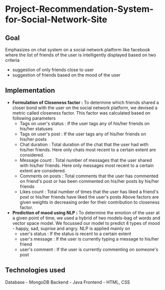 Project-Recommendation-System-for-Social-Network-Site
=====================================================

Goal
----
Emphasizes on chat system on a social network platform like facebook where the list of friends of the user is intelligently displayed based on two criteria
* suggestion of only friends close to user
* suggestion of friends based on the mood of the user

Implementation
--------------
* **Formulation of Closeness factor :** To determine which friends shared a closer bond with the user on the social network platform, we devised a metric called closeness factor. This factor was calculated based on following parameters
  * Tags on user's status : If the user tags any of his/her friends on his/her statuses
  * Tags on user's post : If the user tags any of his/her friends on his/her posts
  * Chat duration : Total duration of the chat that the user had with his/her friends. Here only chats most recent to a certain extent are considered.
  * Message count : Total number of messages that the user shared with his/her friends. Here only messages most recent to a certain extent are considered.
  * Comments on posts : Total comments that the user has commented on friend's post or has been commented on his/her posts by his/her friends
  * Likes count : Total number of times that the user has liked a friend's post or his/her friends have liked the user's posts
  Above factors are given weights in decreasing order for their contribution to closeness factor. 
* **Prediction of mood using NLP :** To determine the emotion of the user at a given point of time, we used a hybrid of two models-bag of words and vector space model. We focussed our model to predict 4 types of mood - happy, sad, suprise and angry. NLP is applied mainly on
  * user's status : If the status is recent to a certain extent
  * user's message : If the user is currently typing a message to his/her friend
  * user's comment : If the user is currently commenting on someone's post

Technologies used
-----------------
Database - MongoDB
Backend - Java
Frontend - HTML, CSS
